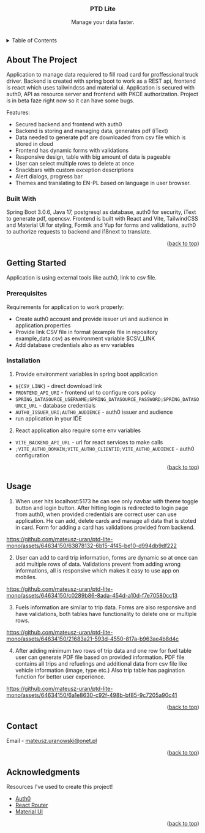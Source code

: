 <a name="readme-top"></a>
<!-- PROJECT LOGO -->
<br />
<div align="center">

  <h3 align="center">PTD Lite</h3>

  <p align="center">
    Manage your data faster.
    <br />
    <br />
  </p>
</div>

<!-- TABLE OF CONTENTS -->
<details>
  <summary>Table of Contents</summary>
  <ol>
    <li>
      <a href="#about-the-project">About</a>
      <ul>
        <li><a href="#built-with">Built With</a></li>
      </ul>
    </li>
    <li>
      <a href="#getting-started">Getting Started</a>
      <ul>
        <li><a href="#prerequisites">Prerequisites</a></li>
        <li><a href="#installation">Installation</a></li>
      </ul>
    </li>
    <li><a href="#usage">Usage</a></li>
    <li><a href="#contact">Contact</a></li>
    <li><a href="#acknowledgments">Acknowledgments</a></li>
  </ol>
</details>

<!-- ABOUT THE PROJECT -->
## About The Project

Application to manage data requiered to fill road card for proffessional truck driver. Backend is created with spring boot to work as a REST api, 
frontend is react which uses tailwindcss and material ui. Application is secured with auth0, API as resource server and frontend with PKCE authorization. 
Project is in beta faze right now so it can have some bugs.

Features:
* Secured backend and frontend with auth0
* Backend is storing and managing data, generates pdf (iText)
* Data needed to generate pdf are downloaded from csv file which is stored in cloud
* Frontend has dynamic forms with validations
* Responsive design, table with big amount of data is pageable
* User can select multiple rows to delete at once
* Snackbars with custom exception descriptions
* Alert dialogs, progress bar
* Themes and translating to EN-PL based on language in user browser.

### Built With

Spring Boot 3.0.6, Java 17, postgresql as database, auth0 for security, iText to generate pdf, opencsv.
Frontend is built with React and Vite, TailwindCSS and Material UI for styling, Formik and Yup for 
forms and validations, auth0 to authorize requests to backend and i18next to translate.

<p align="right">(<a href="#readme-top">back to top</a>)</p>

<!-- GETTING STARTED -->
## Getting Started

Application is using external tools like auth0, link to csv file.

### Prerequisites

Requirements for application to work properly: 
* Create auth0 account and provide issuer uri and audience in application.properties
* Provide link CSV file in format (example file in repository example_data.csv) as environment variable $CSV_LINK
* Add database credentials also as env variables

### Installation

1. Provide environment variables in spring boot application
* ``${CSV_LINK}`` - direct download link
* ``FRONTEND_API_URI`` - frontend url to configure cors policy 
* ``SPRING_DATASOURCE_USERNAME;SPRING_DATASOURCE_PASSWORD;SPRING_DATASOURCE_URL`` - database credentials
* ``AUTH0_ISSUER_URI;AUTH0_AUDIENCE`` - auth0 issuer and audience
*  run application in your IDE
2. React application also require some env variables
* ``VITE_BACKEND_API_URL`` - url for react services to make calls
* ``;VITE_AUTH0_DOMAIN;VITE_AUTH0_CLIENTID;VITE_AUTH0_AUDIENCE`` - auth0 configuration

<p align="right">(<a href="#readme-top">back to top</a>)</p>

<!-- USAGE EXAMPLES -->
## Usage
1. When user hits localhost:5173 he can see only navbar with theme toggle button and login button. After hitting login 
is redirected to login page from auth0, when provided credentials are correct user can use application. He can add, delete cards
and manage all data that is stoted in card. Form for adding a card has validations provided from backend.


  

https://github.com/mateusz-uran/ptd-lite-mono/assets/64634150/63878132-6b15-4f45-be10-d994db9df222


2. User can add to card trip information, forms are dynamic so at once can add multiple rows of data. Validations prevent from
adding wrong informations, all is responsive which makes it easy to use app on mobiles.
  
  

https://github.com/mateusz-uran/ptd-lite-mono/assets/64634150/c0289b86-8ada-454d-a10d-f7e70580cc13


3. Fuels information are similar to trip data. Forms are also responsive and have validations, both tables have functionality
to delete one or multiple rows.



https://github.com/mateusz-uran/ptd-lite-mono/assets/64634150/21683a21-593d-4550-817a-b963ae4b8d4c


  
4. After adding minimum two rows of trip data and one row for fuel table user can generate PDF file based on provided information.
PDF file contains all trips and refuelings and additional data from csv file like vehicle information (image, type etc.)
Also trip table has pagination function for better user experience.



https://github.com/mateusz-uran/ptd-lite-mono/assets/64634150/6a1e8630-c92f-498b-bf85-9c7205a90c41

<p align="right">(<a href="#readme-top">back to top</a>)</p>

<!-- CONTACT -->
## Contact

Email - mateusz.uranowski@onet.pl

<p align="right">(<a href="#readme-top">back to top</a>)</p>

<!-- ACKNOWLEDGMENTS -->
## Acknowledgments

Resources I've used to create this project!

* [Auth0](https://auth0.com/)
* [React Router](https://reactrouter.com/en/main)
* [Material UI](https://mui.com/)

<p align="right">(<a href="#readme-top">back to top</a>)</p>

